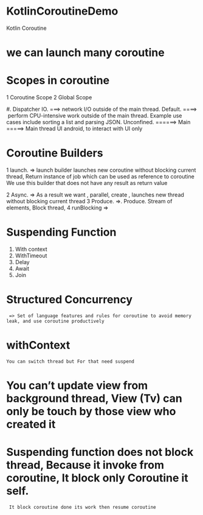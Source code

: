 # KotlinCoroutineDemo

Kotlin Coroutine 


# we can launch many coroutine


# Scopes in coroutine
   1 Coroutine Scope
   2 Global Scope

#. Dispatcher 
  IO.           ===> network I/O outside of the main thread.
  Default.   ====>  perform CPU-intensive work outside of the main thread. Example use cases include sorting a list and parsing JSON.
 Unconfined. ======>
  Main          =====>  Main thread UI android, to interact with UI only

# Coroutine Builders
   1  launch.  => launch builder launches new coroutine without blocking current thread, Return instance of job which can be used as reference to coroutine
                           We use this builder that does not have any result as return value 
   
  2   Async. =>    As a result we want , parallel, create , launches new thread without blocking current thread
   3 Produce. =>. Produce. Stream of elements,  Block thread, 
   4 runBlocking => 


# Suspending Function
   1. With context
   2. WithTimeout
   3.  Delay
   4. Await
  5. Join

#  Structured Concurrency
     => Set of language features and rules for coroutine to avoid memory leak, and use coroutine productively

#  withContext
    You can switch thread but For that need suspend

# You can’t update view from background thread, View (Tv) can only be touch by those view who created it

# Suspending function does not block thread, Because it invoke from coroutine,  It block only Coroutine it self. 
     It block coroutine done its work then resume coroutine
   
